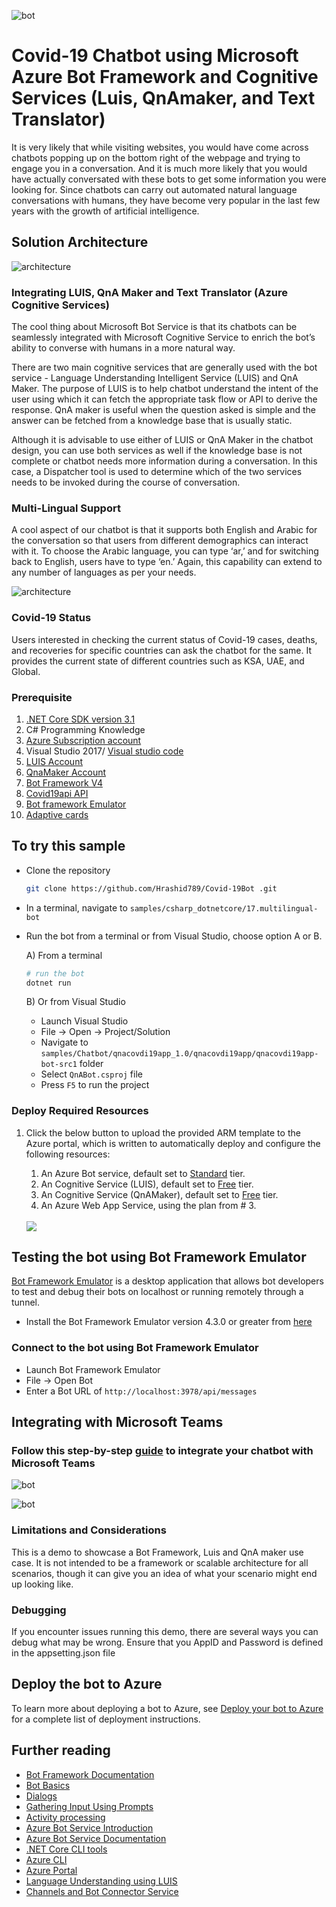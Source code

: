 ![bot](image/covid-bot.jpg) 
# Covid-19 Chatbot using Microsoft Azure Bot Framework and Cognitive Services (Luis, QnAmaker, and Text Translator)
It is very likely that while visiting websites, you would have come across chatbots popping up on the bottom right of the webpage and trying to engage you in a conversation. And it is much more likely that you would have actually conversated with these bots to get some information you were looking for. Since chatbots can carry out automated natural language conversations with humans, they have become very popular in the last few years with the growth of artificial intelligence.

## Solution Architecture
![architecture](image/1updatedarchitecture.jpg)

### Integrating LUIS, QnA Maker and Text Translator (Azure Cognitive Services)
The cool thing about Microsoft Bot Service is that its chatbots can be seamlessly integrated with Microsoft Cognitive Service to enrich the bot’s ability to converse with humans in a more natural way.

There are two main cognitive services that are generally used with the bot service - Language Understanding Intelligent Service (LUIS) and QnA Maker. The purpose of LUIS is to help chatbot understand the intent of the user using which it can fetch the appropriate task flow or API to derive the response. QnA maker is useful when the question asked is simple and the answer can be fetched from a knowledge base that is usually static.

Although it is advisable to use either of LUIS or QnA Maker in the chatbot design, you can use both services as well if the knowledge base is not complete or chatbot needs more information during a conversation. In this case, a Dispatcher tool is used to determine which of the two services needs to be invoked during the course of conversation.

### Multi-Lingual Support

A cool aspect of our chatbot is that it supports both English and Arabic for the conversation so that users from different demographics can interact with it. To choose the Arabic language, you can type ‘ar,’ and for switching back to English, users have to type ‘en.’ Again, this capability can extend to any number of languages as per your needs.

![architecture](image/multilanguage.jpg)

### Covid-19 Status
Users interested in checking the current status of Covid-19 cases, deaths, and recoveries for specific countries can ask the chatbot for the same. It provides the current state of different countries such as KSA, UAE, and Global.


### Prerequisite
1) [.NET Core SDK version 3.1](https://dotnet.microsoft.com/download)
2) C# Programming Knowledge
3) [Azure Subscription account](portal.azure.com)
4) Visual Studio 2017/ [Visual studio code](https://code.visualstudio.com/)
5) [LUIS Account](luis.ai.com)
6) [QnaMaker Account](qnamaker.ai)
7) [Bot Framework V4](https://dev.botframework.com/)
8) [Covid19api API](https://covid19api.com/)
9) [Bot framework Emulator](https://github.com/Microsoft/BotFramework-Emulator/releases/tag/v4.8.1)
10) [Adaptive cards](https://adaptivecards.io/)

## To try this sample

- Clone the repository

    ```bash
    git clone https://github.com/Hrashid789/Covid-19Bot .git
    ```

- In a terminal, navigate to `samples/csharp_dotnetcore/17.multilingual-bot`
- Run the bot from a terminal or from Visual Studio, choose option A or B.

  A) From a terminal

  ```bash
  # run the bot
  dotnet run
  ```

  B) Or from Visual Studio

  - Launch Visual Studio
  - File -> Open -> Project/Solution
  - Navigate to `samples/Chatbot/qnacovdi19app_1.0/qnacovdi19app/qnacovdi19app-bot-src1` folder
  - Select `QnABot.csproj` file
  - Press `F5` to run the project

### Deploy Required Resources

1. Click the below button to upload the provided ARM template to the Azure portal, which is written to automatically deploy and configure the following resources:
    1. An Azure Bot service, default set to [Standard](https://azure.microsoft.com/en-us/pricing/details/bot-service/) tier.
    2. An Cognitive Service (LUIS), default set to [Free](https://azure.microsoft.com/en-us/pricing/details/cognitive-services/language-understanding-intelligent-services/) tier.
    3. An Cognitive Service (QnAMaker), default set to [Free](https://azure.microsoft.com/en-us/pricing/details/cognitive-services/qna-maker/) tier.
    4. An Azure Web App Service, using the plan from # 3.


    </br>
    <a href="https://portal.azure.com/#create/Microsoft.Template/uri/https%3A%2F%2Fraw.githubusercontent.com%2FHrashid789%2FCovid-19Bot%2Fmaster%2FAzureDeploy.json" target="_blank">
        <img src="https://aka.ms/deploytoazurebutton"/>
    </a>



## Testing the bot using Bot Framework Emulator

[Bot Framework Emulator](https://github.com/microsoft/botframework-emulator) is a desktop application that allows bot developers to test and debug their bots on localhost or running remotely through a tunnel.

- Install the Bot Framework Emulator version 4.3.0 or greater from [here](https://github.com/Microsoft/BotFramework-Emulator/releases)

### Connect to the bot using Bot Framework Emulator

- Launch Bot Framework Emulator
- File -> Open Bot
- Enter a Bot URL of `http://localhost:3978/api/messages`

## Integrating with Microsoft Teams
### Follow this step-by-step [guide](https://docs.microsoft.com/en-us/azure/bot-service/channel-connect-teams?view=azure-bot-service-4.0) to integrate your chatbot with Microsoft Teams

![bot](image/teams.jpg) 


![bot](image/symptoms.jpg) 
### Limitations and Considerations

This is a demo to showcase a Bot Framework, Luis and QnA maker use case.  It is not intended to be a framework or scalable architecture for all scenarios, though it can give you an idea of what your scenario might end up looking like.

### Debugging

If you encounter issues running this demo, there are several ways you can debug what may be wrong.
Ensure that you AppID and Password is defined in the appsetting.json file 

## Deploy the bot to Azure

To learn more about deploying a bot to Azure, see [Deploy your bot to Azure](https://aka.ms/azuredeployment) for a complete list of deployment instructions.

## Further reading

- [Bot Framework Documentation](https://docs.botframework.com)
- [Bot Basics](https://docs.microsoft.com/azure/bot-service/bot-builder-basics?view=azure-bot-service-4.0)
- [Dialogs](https://docs.microsoft.com/en-us/azure/bot-service/bot-builder-concept-dialog?view=azure-bot-service-4.0)
- [Gathering Input Using Prompts](https://docs.microsoft.com/en-us/azure/bot-service/bot-builder-prompts?view=azure-bot-service-4.0&tabs=csharp)
- [Activity processing](https://docs.microsoft.com/en-us/azure/bot-service/bot-builder-concept-activity-processing?view=azure-bot-service-4.0)
- [Azure Bot Service Introduction](https://docs.microsoft.com/azure/bot-service/bot-service-overview-introduction?view=azure-bot-service-4.0)
- [Azure Bot Service Documentation](https://docs.microsoft.com/azure/bot-service/?view=azure-bot-service-4.0)
- [.NET Core CLI tools](https://docs.microsoft.com/en-us/dotnet/core/tools/?tabs=netcore2x)
- [Azure CLI](https://docs.microsoft.com/cli/azure/?view=azure-cli-latest)
- [Azure Portal](https://portal.azure.com)
- [Language Understanding using LUIS](https://docs.microsoft.com/en-us/azure/cognitive-services/luis/)
- [Channels and Bot Connector Service](https://docs.microsoft.com/en-us/azure/bot-service/bot-concepts?view=azure-bot-service-4.0)
